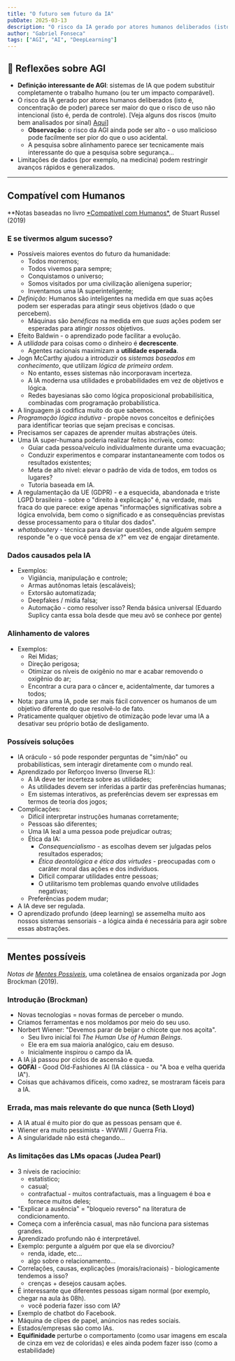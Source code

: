 ```yaml
---
title: "O futuro sem futuro da IA"
pubDate: 2025-03-13
description: "O risco da IA gerado por atores humanos deliberados (isto é, concentração de poder) parece ser maior do que o risco de uso não intencional (isto é, perda de controle). "
author: "Gabriel Fonseca"
tags: ["AGI", "AI", "DeepLearning"]
---
```


## 🤖 Reflexões sobre AGI

- **Definição interessante de AGI**: sistemas de IA que podem substituir completamente o trabalho humano (ou ter um impacto comparável).
- O risco da IA gerado por atores humanos deliberados (isto é, concentração de poder) parece ser maior do que o risco de uso não intencional (isto é, perda de controle). [Veja alguns dos riscos (muito bem analisados por sinal) [Aqui](https://cdn.openai.com/openai-preparedness-framework-beta.pdf)]
  - **Observação**: o risco da AGI ainda pode ser alto - o uso malicioso pode facilmente ser pior do que o uso acidental.
  - A pesquisa sobre alinhamento parece ser tecnicamente mais interessante do que a pesquisa sobre segurança...
- Limitações de dados (por exemplo, na medicina) podem restringir avanços rápidos e generalizados.

---

## Compatível com Humanos

\**Notas baseadas no livro [*Compatível com Humanos\*](https://a.co/d/cTo8KGr), de Stuart Russel (2019)

### E se tivermos algum sucesso?

- Possíveis maiores eventos do futuro da humanidade:
  - Todos morremos;
  - Todos vivemos para sempre;
  - Conquistamos o universo;
  - Somos visitados por uma civilização alienígena superior;
  - Inventamos uma IA superinteligente;
- _Definição_: Humanos são inteligentes na medida em que suas ações podem ser esperadas para atingir seus objetivos (dado o que percebem).
  - Máquinas são _benéficas_ na medida em que _suas_ ações podem ser esperadas para atingir _nossos_ objetivos.
- Efeito Baldwin - o aprendizado pode facilitar a evolução.
- A _utilidade_ para coisas como o dinheiro é **decrescente**.
  - Agentes racionais maximizam a **utilidade esperada**.
- Jogn McCarthy ajudou a introduzir os _sistemas baseados em conhecimento_, que utilizam _lógica de primeira ordem_.
  - No entanto, esses sistemas não incorporavam incerteza.
  - A IA moderna usa utilidades e probabilidades em vez de objetivos e lógica.
  - Redes bayesianas são como lógica proposicional probabilísitica, combinadas com programação probabilística.
- A linguagem já codifica muito do que sabemos.
- _Programação lógica indutiva_ - propõe novos conceitos e definições para identificar teorias que sejam precisas e concisas.
- Precisamos ser capazes de aprender muitas abstrações úteis.
- Uma IA super-humana poderia realizar feitos incríveis, como:
  - Guiar cada pessoa/veículo individualmente durante uma evacuação;
  - Conduzir experimentos e comparar instantaneamente com todos os resultados existentes;
  - Meta de alto nível: elevar o padrão de vida de todos, em todos os lugares?
  - Tutoria baseada em IA.
- A regulamentação da UE (GDPR) - e a esquecida, abandonada e triste LGPD brasileira - sobre o "direito à explicação" é, na verdade, mais fraca do que parece: exige apenas "informações significativas sobre a lógica envolvida, bem como o significado e as consequências previstas desse processamento para o titular dos dados".
- _whataboutery_ - técnica para desviar questões, onde alguém sempre responde "e o que você pensa de x?" em vez de engajar diretamente.

### Dados causados pela IA

- Exemplos:
  - Vigiância, manipulação e controle;
  - Armas autônomas letais (escaláveis);
  - Extorsão automatizada;
  - Deepfakes / mídia falsa;
  - Automação - como resolver isso? Renda básica universal (Eduardo Suplicy canta essa bola desde que meu avô se conhece por gente)

### Alinhamento de valores

- Exemplos:
  - Rei Midas;
  - Direção perigosa;
  - Otimizar os níveis de oxigênio no mar e acabar removendo o oxigênio do ar;
  - Encontrar a cura para o câncer e, acidentalmente, dar tumores a todos;
- Nota: para uma IA, pode ser mais fácil convencer os humanos de um objetivo diferente do que resolvê-lo de fato.
- Praticamente qualquer objetivo de otimização pode levar uma IA a desativar seu próprio botão de desligamento.

### Possíveis soluções

- IA oráculo - só pode responder perguntas de "sim/não" ou probabilísticas, sem interagir diretamente com o mundo real.
- Aprendizado por Reforçoo Inverso (Inverse RL):
  - A IA deve ter incerteza sobre as utilidades;
  - As utilidades devem ser inferidas a partir das preferências humanas;
  - Em sistemas interativos, as preferências devem ser expressas em termos de teoria dos jogos;
- Complicações:
  - Difícil interpretar instruções humanas corretamente;
  - Pessoas são diferentes;
  - Uma IA leal a uma pessoa pode prejudicar outras;
  - Ética da IA:
    - _Consequencialismo_ - as escolhas devem ser julgadas pelos resultados esperados;
    - _Ética deontológica e ética das virtudes_ - preocupadas com o caráter moral das ações e dos indivíduos.
    - Difícil comparar utilidades entre pessoas;
    - O utilitarismo tem problemas quando envolve utilidades negativas;
  - Preferências podem mudar;
- A IA deve ser regulada.
- O aprendizado profundo (deep learning) se assemelha muito aos nossos sistemas sensoriais - a lógica ainda é necessária para agir sobre essas abstrações.

---

## Mentes possíveis

_Notas de [Mentes Possíveis](https://a.co/d/akau7zz)_, uma coletânea de ensaios organizada por Jogn Brockman (2019).

### Introdução (Brockman)

- Novas tecnologias = novas formas de perceber o mundo.
- Criamos ferramentas e nos moldamos por meio do seu uso.
- Norbert Wiener: "Devemos parar de beijar o chicote que nos açoita".
  - Seu livro inicial foi _The Human Use of Human Beings_.
  - Ele era em sua maioria analógico, caiu em desuso.
  - Inicialmente inspirou o campo da IA.
- A IA já passou por ciclos de ascensão e queda.
- **GOFAI** - Good Old-Fashiones AI (IA clássica - ou "A boa e velha querida IA").
- Coisas que achávamos difíceis, como xadrez, se mostraram fáceis para a IA.

### Errada, mas mais relevante do que nunca (Seth Lloyd)

- A IA atual é muito pior do que as pessoas pensam que é.
- Wiener era muito pessimista - WWWII / Guerra Fria.
- A singularidade não está chegando...

### As limitações das LMs opacas (Judea Pearl)

- 3 níveis de raciocínio:
  - estatístico;
  - casual;
  - contrafactual - muitos contrafactuais, mas a linguagem é boa e fornece muitos deles;
- "Explicar a ausência" = "bloqueio reverso" na literatura de condicionamento.
- Começa com a inferência casual, mas não funciona para sistemas grandes.
- Aprendizado profundo não é interpretável.
- Exemplo: pergunte a alguém por que ela se divorciou?
  - renda, idade, etc...
  - algo sobre o relacionamento...
- Correlações, causas, explicações (morais/racionais) - biologicamente tendemos a isso?
  - crenças + desejos causam ações.
- É interessante que diferentes pessoas sigam normal (por exemplo, chegar na aula às 08h).
  - você poderia fazer isso com IA?
- Exemplo de chatbot do Facebook.
- Máquina de clipes de papel, anúncios nas redes sociais.
- Estados/empresas são como IAs.
- **Equifinidade** perturbe o comportamento (como usar imagens em escala de cinza em vez de coloridas) e eles ainda podem fazer isso (como a estabilidade)
